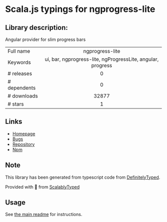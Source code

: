 
# Scala.js typings for ngprogress-lite


## Library description:
Angular provider for slim progress bars

|                    |                 |
| ------------------ | :-------------: |
| Full name          | ngprogress-lite |
| Keywords           | ui, bar, ngprogress-lite, ngProgressLite, angular, progress |
| # releases         | 0 |
| # dependents       | 0 |
| # downloads        | 32877 |
| # stars            | 1 |

## Links
- [Homepage](https://github.com/voronianski/ngprogress-lite#readme)
- [Bugs](https://github.com/voronianski/ngprogress-lite/issues)
- [Repository](https://github.com/voronianski/ngprogress-lite)
- [Npm](https://www.npmjs.com/package/ngprogress-lite)
    


## Note
This library has been generated from typescript code from [DefinitelyTyped](https://definitelytyped.org).

Provided with :purple_heart: from [ScalablyTyped](https://github.com/oyvindberg/ScalablyTyped)

## Usage
See [the main readme](../../readme.md) for instructions.


